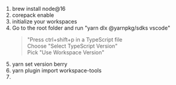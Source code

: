 1. brew install node@16
2. corepack enable  
3. initialize your workspaces
4. Go to the root folder and run "yarn dlx @yarnpkg/sdks vscode"  
    >"Press ctrl+shift+p in a TypeScript file  
Choose "Select TypeScript Version"  
Pick "Use Workspace Version"
4. yarn set version berry  
5. yarn plugin import workspace-tools  
6. 